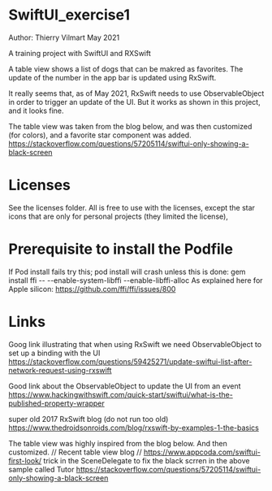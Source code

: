 # SwiftUI_exercise1

Author: Thierry Vilmart
May 2021

A training project with SwiftUI and RXSwift

A table view shows a list of dogs that can be makred as favorites.
The update of the number in the app bar is updated using RxSwift.

It really seems that, as of May 2021, RxSwift needs to use ObservableObject
in order to trigger an update of the UI. But it works as shown in this project,
and it looks fine.

The table view was taken from the blog below, and was then customized (for colors),
and a favorite star component was added.
https://stackoverflow.com/questions/57205114/swiftui-only-showing-a-black-screen

# Licenses

See the licenses folder. All is free to use with the licenses, except the star icons
that are only for personal projects (they limited the license),

# Prerequisite to install the Podfile

If Pod install fails try this;
pod install will crash unless this is done:
gem install ffi -- --enable-system-libffi --enable-libffi-alloc
As explained here for Apple silicon:
https://github.com/ffi/ffi/issues/800

# Links

Goog link illustrating that when using RxSwift we need ObservableObject to set up a binding with the UI
https://stackoverflow.com/questions/59425271/update-swiftui-list-after-network-request-using-rxswift

Good link about the ObservableObject to update the UI from an event
https://www.hackingwithswift.com/quick-start/swiftui/what-is-the-published-property-wrapper

super old 2017 RxSwift blog (do not run too old)
https://www.thedroidsonroids.com/blog/rxswift-by-examples-1-the-basics

The table view was highly inspired from the blog below. And then customized.
// Recent table view blog
// https://www.appcoda.com/swiftui-first-look/
trick in the SceneDelegate to fix the black scrren in the above sample called Tutor
https://stackoverflow.com/questions/57205114/swiftui-only-showing-a-black-screen
